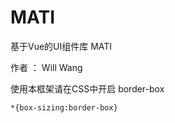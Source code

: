 # MATI

基于Vue的UI组件库 MATI

作者 ： Will Wang
 
使用本框架请在CSS中开启 border-box
```
*{box-sizing:border-box}
```